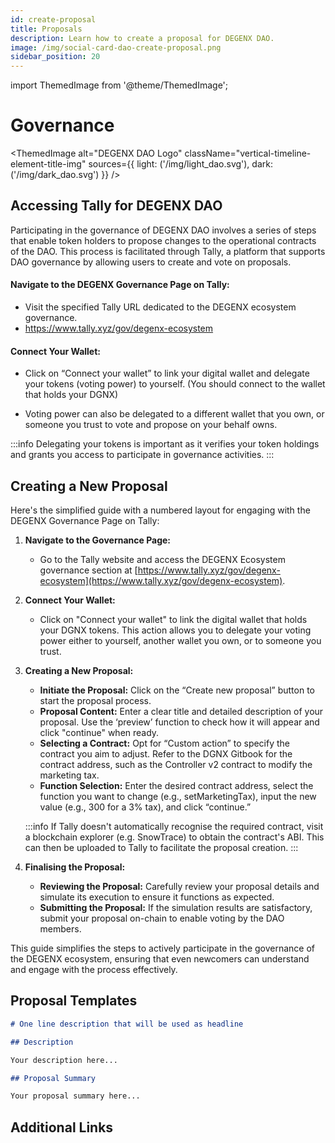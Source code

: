 ```yaml
---
id: create-proposal
title: Proposals
description: Learn how to create a proposal for DEGENX DAO.
image: /img/social-card-dao-create-proposal.png
sidebar_position: 20
---
```

import ThemedImage from '@theme/ThemedImage';

# Governance

<ThemedImage
  alt="DEGENX DAO Logo"
  className="vertical-timeline-element-title-img"
  sources={{
    light: ('/img/light_dao.svg'),
    dark: ('/img/dark_dao.svg')
  }}
/>

## Accessing Tally for DEGENX DAO

Participating in the governance of DEGENX DAO involves a series of steps that enable token holders to propose changes to the operational contracts of the DAO. This process is facilitated through Tally, a platform that supports DAO governance by allowing users to create and vote on proposals.

#### Navigate to the DEGENX Governance Page on Tally:

- Visit the specified Tally URL dedicated to the DEGENX ecosystem governance.
- https://www.tally.xyz/gov/degenx-ecosystem 

#### Connect Your Wallet: 

- Click on “Connect your wallet” to link your digital wallet and delegate your tokens (voting power) to yourself. (You should connect to the wallet that holds your DGNX)

- Voting power can also be delegated to a different wallet that you own, or someone you trust to vote and propose on your behalf owns.

:::info
Delegating your tokens is important as it verifies your token holdings and grants you access to participate in governance activities.
:::

## Creating a New Proposal

Here's the simplified guide with a numbered layout for engaging with the DEGENX Governance Page on Tally:

1. **Navigate to the Governance Page:**
   - Go to the Tally website and access the DEGENX Ecosystem governance section at [https://www.tally.xyz/gov/degenx-ecosystem](https://www.tally.xyz/gov/degenx-ecosystem).

2. **Connect Your Wallet:**
   - Click on "Connect your wallet" to link the digital wallet that holds your DGNX tokens. This action allows you to delegate your voting power either to yourself, another wallet you own, or to someone you trust.

3. **Creating a New Proposal:**
   - **Initiate the Proposal:** Click on the “Create new proposal” button to start the proposal process.
   - **Proposal Content:** Enter a clear title and detailed description of your proposal. Use the ‘preview’ function to check how it will appear and click "continue" when ready.
   - **Selecting a Contract:** Opt for “Custom action” to specify the contract you aim to adjust. Refer to the DGNX Gitbook for the contract address, such as the Controller v2 contract to modify the marketing tax.
   - **Function Selection:** Enter the desired contract address, select the function you want to change (e.g., setMarketingTax), input the new value (e.g., 300 for a 3% tax), and click “continue.”  


   :::info
   If Tally doesn't automatically recognise the required contract, visit a blockchain explorer (e.g. SnowTrace) to obtain the contract's ABI. This can then be uploaded to Tally to facilitate the proposal creation.
   :::

4. **Finalising the Proposal:**
   - **Reviewing the Proposal:** Carefully review your proposal details and simulate its execution to ensure it functions as expected.
   - **Submitting the Proposal:** If the simulation results are satisfactory, submit your proposal on-chain to enable voting by the DAO members.

This guide simplifies the steps to actively participate in the governance of the DEGENX ecosystem, ensuring that even newcomers can understand and engage with the process effectively.

## Proposal Templates

```Markdown
# One line description that will be used as headline

## Description

Your description here...

## Proposal Summary

Your proposal summary here...
```

## Additional Links


